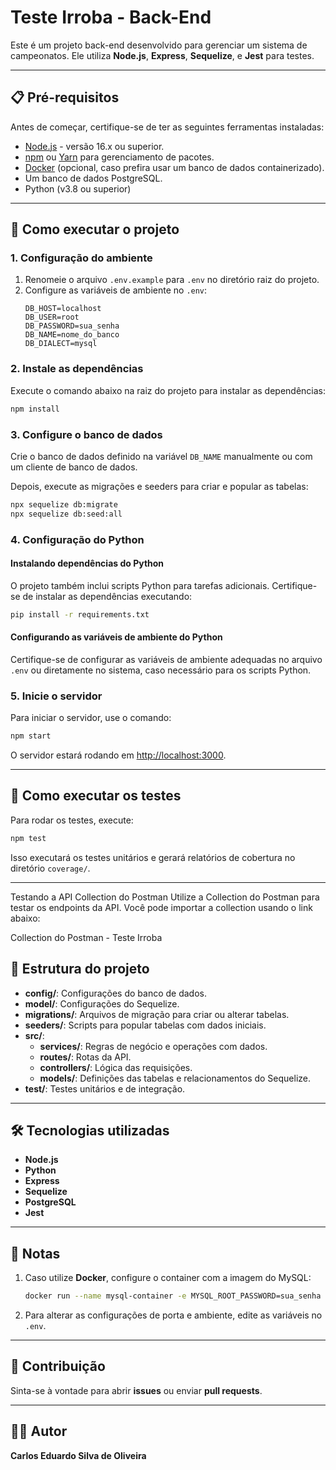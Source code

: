 
# Teste Irroba - Back-End

Este é um projeto back-end desenvolvido para gerenciar um sistema de campeonatos. Ele utiliza **Node.js**, **Express**, **Sequelize**, e **Jest** para testes.

---

## 📋 Pré-requisitos

Antes de começar, certifique-se de ter as seguintes ferramentas instaladas:

- [Node.js](https://nodejs.org/) - versão 16.x ou superior.
- [npm](https://www.npmjs.com/) ou [Yarn](https://yarnpkg.com/) para gerenciamento de pacotes.
- [Docker](https://www.docker.com/) (opcional, caso prefira usar um banco de dados containerizado).
- Um banco de dados PostgreSQL.
- Python (v3.8 ou superior)

---

## 🚀 Como executar o projeto

### 1. Configuração do ambiente
1. Renomeie o arquivo `.env.example` para `.env` no diretório raiz do projeto.
2. Configure as variáveis de ambiente no `.env`:
   ```env
   DB_HOST=localhost
   DB_USER=root
   DB_PASSWORD=sua_senha
   DB_NAME=nome_do_banco
   DB_DIALECT=mysql
   ```

### 2. Instale as dependências
Execute o comando abaixo na raiz do projeto para instalar as dependências:

```bash
npm install
```

### 3. Configure o banco de dados
Crie o banco de dados definido na variável `DB_NAME` manualmente ou com um cliente de banco de dados.

Depois, execute as migrações e seeders para criar e popular as tabelas:

```bash
npx sequelize db:migrate
npx sequelize db:seed:all
```
### 4. Configuração do Python

#### Instalando dependências do Python

O projeto também inclui scripts Python para tarefas adicionais. Certifique-se de instalar as dependências executando:

```bash
pip install -r requirements.txt
```

#### Configurando as variáveis de ambiente do Python

Certifique-se de configurar as variáveis de ambiente adequadas no arquivo `.env` ou diretamente no sistema, caso necessário para os scripts Python.


### 5. Inicie o servidor
Para iniciar o servidor, use o comando:

```bash
npm start
```

O servidor estará rodando em [http://localhost:3000](http://localhost:3000).

---

## 🧪 Como executar os testes

Para rodar os testes, execute:

```bash
npm test
```

Isso executará os testes unitários e gerará relatórios de cobertura no diretório `coverage/`.

---

Testando a API
Collection do Postman
Utilize a Collection do Postman para testar os endpoints da API. Você pode importar a collection usando o link abaixo:

Collection do Postman - Teste Irroba

## 📂 Estrutura do projeto

- **config/**: Configurações do banco de dados.
- **model/**: Configurações do Sequelize.
- **migrations/**: Arquivos de migração para criar ou alterar tabelas.
- **seeders/**: Scripts para popular tabelas com dados iniciais.
- **src/**:
  - **services/**: Regras de negócio e operações com dados.
  - **routes/**: Rotas da API.
  - **controllers/**: Lógica das requisições.
  - **models/**: Definições das tabelas e relacionamentos do Sequelize.
- **test/**: Testes unitários e de integração.

---

## 🛠 Tecnologias utilizadas

- **Node.js**
- **Python**
- **Express**
- **Sequelize**
- **PostgreSQL**
- **Jest**

---

## 📝 Notas

1. Caso utilize **Docker**, configure o container com a imagem do MySQL:
   ```bash
   docker run --name mysql-container -e MYSQL_ROOT_PASSWORD=sua_senha -e MYSQL_DATABASE=nome_do_banco -p 3306:3306 -d mysql:latest
   ```

2. Para alterar as configurações de porta e ambiente, edite as variáveis no `.env`.

---

## 🤝 Contribuição

Sinta-se à vontade para abrir **issues** ou enviar **pull requests**. 

---

## 🧑‍💻 Autor

**Carlos Eduardo Silva de Oliveira**

